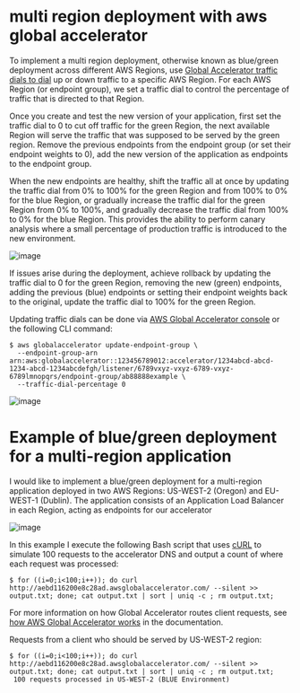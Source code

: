 # multi region deployment with aws global accelerator

To implement a multi region deployment, otherwise known as blue/green deployment across different AWS Regions, use [Global Accelerator traffic dials to dial](https://docs.aws.amazon.com/global-accelerator/latest/dg/about-endpoint-groups-traffic-dial.html) up or down traffic to a specific AWS Region. For each AWS Region (or endpoint group), we set a traffic dial to control the percentage of traffic that is directed to that Region.
 
 
Once you create and test the new version of your application, first set the traffic dial to 0 to cut off traffic for the green Region, the next available Region will serve the traffic that was supposed to be served by the green region. Remove the previous endpoints from the endpoint group (or set their endpoint weights to 0), add the new version of the application as endpoints to the endpoint group.


When the new endpoints are healthy, shift the traffic all at once by updating the traffic dial from 0% to 100% for the green Region and from 100% to 0% for the blue Region, or gradually increase the traffic dial for the green Region from 0% to 100%, and gradually decrease the traffic dial from 100% to 0% for the blue Region. This provides the ability to perform canary analysis where a small percentage of production traffic is introduced to the new environment.




![image](https://github.com/georgeonalo/multi-region-deployment-in-aws-with-aws-global-accelerator/assets/115881685/20c9cd1f-7f4c-4ab1-a96e-3ddffb7fb767)



If issues arise during the deployment, achieve rollback by updating the traffic dial to 0 for the green Region, removing the new (green) endpoints, adding the previous (blue) endpoints or setting their endpoint weights back to the original, update the traffic dial to 100% for the green Region.



Updating traffic dials can be done via [AWS Global Accelerator console](https://docs.aws.amazon.com/global-accelerator/latest/dg/getting-started.html) or the following CLI command:




```
$ aws globalaccelerator update-endpoint-group \
  --endpoint-group-arn arn:aws:globalaccelerator::123456789012:accelerator/1234abcd-abcd-1234-abcd-1234abcdefgh/listener/6789vxyz-vxyz-6789-vxyz-6789lmnopqrs/endpoint-group/ab88888example \
  --traffic-dial-percentage 0
```



![image](https://github.com/georgeonalo/multi-region-deployment-in-aws-with-aws-global-accelerator/assets/115881685/f2dce5a9-c3c8-493f-aa2c-836b61a60cca)


# Example of blue/green deployment for a multi-region application

I would like to implement a blue/green deployment for a multi-region application deployed in two AWS Regions: US-WEST-2 (Oregon) and EU-WEST-1 (Dublin). The application consists of an Application Load Balancer in each Region, acting as endpoints for our accelerator


![image](https://github.com/georgeonalo/multi-region-deployment-in-aws-with-aws-global-accelerator/assets/115881685/ba28cedb-6fd8-465c-ad7a-69b0b6a099d5)




In this example I execute the following Bash script that uses [cURL](https://curl.se/) to simulate 100 requests to the accelerator DNS and output a count of where each request was processed:



```
$ for ((i=0;i<100;i++)); do curl http://aebd116200e8c28ad.awsglobalaccelerator.com/ --silent >> output.txt; done; cat output.txt | sort | uniq -c ; rm output.txt;
```



For more information on how Global Accelerator routes client requests, see [how AWS Global Accelerator works](https://docs.aws.amazon.com/global-accelerator/latest/dg/introduction-how-it-works.html) in the documentation.



Requests from a client who should be served by US-WEST-2 region:



```
$ for ((i=0;i<100;i++)); do curl http://aebd116200e8c28ad.awsglobalaccelerator.com/ --silent >> output.txt; done; cat output.txt | sort | uniq -c ; rm output.txt;
 100 requests processed in US-WEST-2 (BLUE Environment)
 ```
 
 
 

  
  
  
